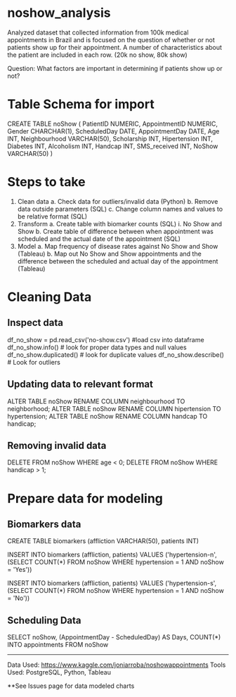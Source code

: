 # noshow_analysis
Analyzed dataset that collected information from 100k  medical appointments in Brazil and is focused on the question of whether or not patients show up for their appointment. A number of characteristics about the patient are included in each row. (20k no show, 80k show)

Question: What factors are important in determining if patients show up or not?


# Table Schema for import

CREATE TABLE noShow (
		PatientID NUMERIC,
		AppointmentID NUMERIC,
		Gender CHARCHAR(1),
		ScheduledDay DATE,
		AppointmentDay DATE,
		Age INT,
		Neighbourhood VARCHAR(50),
		Scholarship INT,
		Hipertension INT,
		Diabetes INT,
		Alcoholism INT,
		Handcap INT,
		SMS_received INT,
		NoShow VARCHAR(50)
		)



# Steps to take
1. Clean data
a. Check data for outliers/invalid data (Python)
b. Remove data outside parameters (SQL)
c. Change column names and values to be relative format (SQL)
2. Transform
a. Create table with biomarker counts (SQL)
     i. No Show and Show 
b. Create table of difference between when appointment was scheduled and the actual date of the appointment (SQL)
3. Model
a. Map frequency of disease rates against No Show and Show (Tableau)
b. Map out No Show and Show appointments and the difference between the scheduled and actual day of the appointment (Tableau)

# Cleaning Data

## Inspect data
df_no_show = pd.read_csv('no-show.csv') #load csv into dataframe
df_no_show.info()  # look for proper data types and null values
df_no_show.duplicated() # look for duplicate values
df_no_show.describe() # Look for outliers


## Updating data to relevant format
ALTER TABLE noShow RENAME COLUMN neighbourhood TO neighborhood;
ALTER TABLE noShow RENAME COLUMN hipertension TO hypertension;
ALTER TABLE noShow RENAME COLUMN handcap TO handicap;

## Removing invalid data
DELETE FROM noShow WHERE age < 0;
DELETE FROM noShow WHERE handicap > 1;

# Prepare data for modeling

## Biomarkers data
CREATE TABLE biomarkers (affliction VARCHAR(50), patients INT)

INSERT INTO biomarkers (affliction, patients)
VALUES ('hypertension-n', (SELECT COUNT(*) FROM noShow WHERE hypertension = 1 AND noShow = 'Yes'))

INSERT INTO biomarkers (affliction, patients)
VALUES ('hypertension-s', (SELECT COUNT(*) FROM noShow WHERE hypertension = 1 AND noShow = 'No'))

## Scheduling Data
	
SELECT  noShow, (AppointmentDay - ScheduledDay) AS Days, COUNT(*) INTO appointments 
FROM noShow 
____________________________________________________________________________
Data Used: https://www.kaggle.com/joniarroba/noshowappointments
Tools Used: PostgreSQL, Python, Tableau

**See Issues page for data modeled charts 
